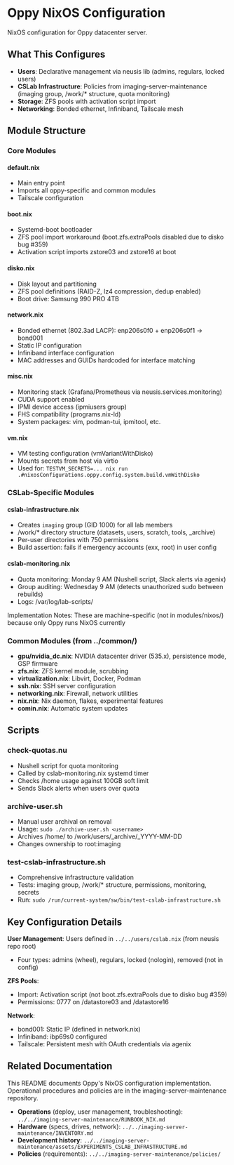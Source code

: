 # Oppy NixOS Configuration

NixOS configuration for Oppy datacenter server.

## What This Configures

- **Users**: Declarative management via neusis lib (admins, regulars, locked users)
- **CSLab Infrastructure**: Policies from imaging-server-maintenance (imaging group, /work/* structure, quota monitoring)
- **Storage**: ZFS pools with activation script import
- **Networking**: Bonded ethernet, Infiniband, Tailscale mesh

## Module Structure

### Core Modules

#### default.nix

- Main entry point
- Imports all oppy-specific and common modules
- Tailscale configuration

#### boot.nix

- Systemd-boot bootloader
- ZFS pool import workaround (boot.zfs.extraPools disabled due to disko bug #359)
- Activation script imports zstore03 and zstore16 at boot

#### disko.nix

- Disk layout and partitioning
- ZFS pool definitions (RAID-Z, lz4 compression, dedup enabled)
- Boot drive: Samsung 990 PRO 4TB

#### network.nix

- Bonded ethernet (802.3ad LACP): enp206s0f0 + enp206s0f1 → bond001
- Static IP configuration
- Infiniband interface configuration
- MAC addresses and GUIDs hardcoded for interface matching

#### misc.nix

- Monitoring stack (Grafana/Prometheus via neusis.services.monitoring)
- CUDA support enabled
- IPMI device access (ipmiusers group)
- FHS compatibility (programs.nix-ld)
- System packages: vim, podman-tui, ipmitool, etc.

#### vm.nix

- VM testing configuration (vmVariantWithDisko)
- Mounts secrets from host via virtio
- Used for: `TESTVM_SECRETS=... nix run .#nixosConfigurations.oppy.config.system.build.vmWithDisko`

### CSLab-Specific Modules

#### cslab-infrastructure.nix

- Creates `imaging` group (GID 1000) for all lab members
- /work/* directory structure (datasets, users, scratch, tools, _archive)
- Per-user directories with 750 permissions
- Build assertion: fails if emergency accounts (exx, root) in user config

#### cslab-monitoring.nix

- Quota monitoring: Monday 9 AM (Nushell script, Slack alerts via agenix)
- Group auditing: Wednesday 9 AM (detects unauthorized sudo between rebuilds)
- Logs: /var/log/lab-scripts/

Implementation Notes: These are machine-specific (not in modules/nixos/) because only Oppy runs NixOS currently

### Common Modules (from ../common/)

- **gpu/nvidia_dc.nix**: NVIDIA datacenter driver (535.x), persistence mode, GSP firmware
- **zfs.nix**: ZFS kernel module, scrubbing
- **virtualization.nix**: Libvirt, Docker, Podman
- **ssh.nix**: SSH server configuration
- **networking.nix**: Firewall, network utilities
- **nix.nix**: Nix daemon, flakes, experimental features
- **comin.nix**: Automatic system updates

## Scripts

### check-quotas.nu

- Nushell script for quota monitoring
- Called by cslab-monitoring.nix systemd timer
- Checks /home usage against 100GB soft limit
- Sends Slack alerts when users over quota

### archive-user.sh

- Manual user archival on removal
- Usage: `sudo ./archive-user.sh <username>`
- Archives /home/<user> to /work/users/_archive/<user>_YYYY-MM-DD
- Changes ownership to root:imaging

### test-cslab-infrastructure.sh

- Comprehensive infrastructure validation
- Tests: imaging group, /work/* structure, permissions, monitoring, secrets
- Run: `sudo /run/current-system/sw/bin/test-cslab-infrastructure.sh`

## Key Configuration Details

**User Management**: Users defined in `../../users/cslab.nix` (from neusis repo root)

- Four types: admins (wheel), regulars, locked (nologin), removed (not in config)

**ZFS Pools**:

- Import: Activation script (not boot.zfs.extraPools due to disko bug #359)
- Permissions: 0777 on /datastore03 and /datastore16

**Network**:

- bond001: Static IP (defined in network.nix)
- Infiniband: ibp69s0 configured
- Tailscale: Persistent mesh with OAuth credentials via agenix

## Related Documentation

This README documents Oppy's NixOS configuration implementation. Operational procedures and policies are in the imaging-server-maintenance repository.

- **Operations** (deploy, user management, troubleshooting): `../../imaging-server-maintenance/RUNBOOK_NIX.md`
- **Hardware** (specs, drives, network): `../../imaging-server-maintenance/INVENTORY.md`
- **Development history**: `../../imaging-server-maintenance/assets/EXPERIMENTS_CSLAB_INFRASTRUCTURE.md`
- **Policies** (requirements): `../../imaging-server-maintenance/policies/`
